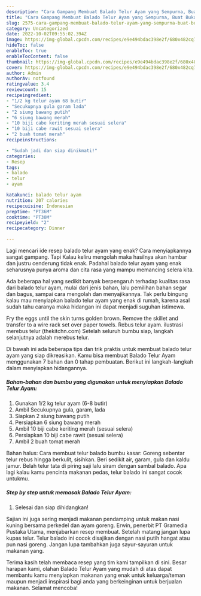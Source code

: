 ```yaml
---
description: "Cara Gampang Membuat Balado Telur Ayam yang Sempurna, Buat Buka Puasa Enak"
title: "Cara Gampang Membuat Balado Telur Ayam yang Sempurna, Buat Buka Puasa Enak"
slug: 2575-cara-gampang-membuat-balado-telur-ayam-yang-sempurna-buat-buka-puasa-enak
category: Uncategorized
date: 2022-10-02T09:55:02.394Z
image: https://img-global.cpcdn.com/recipes/e9e494bdac398e2f/680x482cq70/balado-telur-ayam-foto-resep-utama.jpg
hideToc: false
enableToc: true
enableTocContent: false
thumbnail: https://img-global.cpcdn.com/recipes/e9e494bdac398e2f/680x482cq70/balado-telur-ayam-foto-resep-utama.jpg
cover: https://img-global.cpcdn.com/recipes/e9e494bdac398e2f/680x482cq70/balado-telur-ayam-foto-resep-utama.jpg
author: Admin
authorAv: notfound
ratingvalue: 3.4
reviewcount: 15
recipeingredient:
- "1/2 kg telur ayam 68 butir"
- "Secukupnya gula garam lada"
- "2 siung bawang putih"
- "6 siung bawang merah"
- "10 biji cabe keriting merah sesuai selera"
- "10 biji cabe rawit sesuai selera"
- "2 buah tomat merah"
recipeinstructions:

- "Sudah jadi dan siap dinikmati!"
categories:
- Resep
tags:
- balado
- telur
- ayam

katakunci: balado telur ayam 
nutrition: 207 calories
recipecuisine: Indonesian
preptime: "PT36M"
cooktime: "PT30M"
recipeyield: "2"
recipecategory: Dinner

---
```



Lagi mencari ide resep balado telur ayam yang enak? Cara menyiapkannya sangat gampang. Tapi Kalau keliru mengolah maka hasilnya akan hambar dan justru cenderung tidak enak. Padahal balado telur ayam yang enak seharusnya punya aroma dan cita rasa yang mampu memancing selera kita.


Ada beberapa hal yang sedikit banyak berpengaruh terhadap kualitas rasa dari balado telur ayam, mulai dari jenis bahan, lalu pemilihan bahan segar dan bagus, sampai cara mengolah dan menyajikannya. Tak perlu bingung kalau mau menyiapkan balado telur ayam yang enak di rumah, karena asal sudah tahu caranya maka hidangan ini dapat menjadi suguhan istimewa.

Fry the eggs until the skin turns golden brown. Remove the skillet and transfer to a wire rack set over paper towels. Rebus telur ayam. ilustrasi merebus telur (thekitchn.com) Setelah seluruh bumbu siap, langkah selanjutnya adalah merebus telur.


Di bawah ini ada beberapa tips dan trik praktis untuk membuat balado telur ayam yang siap dikreasikan. Kamu bisa membuat Balado Telur Ayam menggunakan 7 bahan dan 0 tahap pembuatan. Berikut ini langkah-langkah dalam menyiapkan hidangannya.

<!--inarticleads1-->

##### Bahan-bahan dan bumbu yang digunakan untuk menyiapkan Balado Telur Ayam:

1. Gunakan 1/2 kg telur ayam (6-8 butir)
1. Ambil Secukupnya gula, garam, lada
1. Siapkan 2 siung bawang putih
1. Persiapkan 6 siung bawang merah
1. Ambil 10 biji cabe keriting merah (sesuai selera)
1. Persiapkan 10 biji cabe rawit (sesuai selera)
1. Ambil 2 buah tomat merah


Bahan halus: Cara membuat telur balado bumbu kasar: Goreng sebentar telur rebus hingga berkulit, sisihkan. Beri sedikit air, garam, gula dan kaldu jamur. Belah telur tata di piring saji lalu siram dengan sambal balado. Apa lagi kalau kamu pencinta makanan pedas, telur balado ini sangat cocok untukmu. 

<!--inarticleads2-->

##### Step by step untuk memasak Balado Telur Ayam:


1. Selesai dan siap dihidangkan!

Sajian ini juga sering menjadi makanan pendamping untuk makan nasi kuning bersama perkedel dan ayam goreng. Erwin, penerbit PT Gramedia Pustaka Utama, menjabarkan resep membuat. Setelah matang jangan lupa kupas telur. Telur balado ini cocok disajikan dengan nasi putih hangat atau pun nasi goreng. Jangan lupa tambahkan juga sayur-sayuran untuk makanan yang. 

Terima kasih telah membaca resep yang tim kami tampilkan di sini. Besar harapan kami, olahan Balado Telur Ayam yang mudah di atas dapat membantu kamu menyiapkan makanan yang enak untuk keluarga/teman maupun menjadi inspirasi bagi anda yang berkeinginan untuk berjualan makanan. Selamat mencoba!
